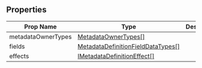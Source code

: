 ## Properties

| Prop Name | Type | Description |
| --------------------- | ------ | ------------------- |
| metadataOwnerTypes | [MetadataOwnerTypes[]](/Documentation/MetadataPlugin/MetadataOwnerTypes.md) | |
| fields | [MetadataDefinitionFieldDataTypes[]](/Documentation/MetadataPlugin/MetadataDefinitionFieldDataTypes.md) | |
| effects | [IMetadataDefinitionEffect[]](/Documentation/MetadataPlugin/IMetadataDefinitionEffect.md) |  |
